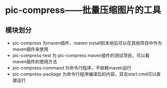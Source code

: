 # pic-compress——批量压缩图片的工具
## 模块划分
- pic-compress 为maven插件，maven install到本地后可以在其他项目中作为maven插件来使用
- pic-compress-test 为 pic-compress maven插件的测试项目，可以看maven插件的使用方法
- pic-compress-command 为命令行程序，不依赖maven运行
- pic-compress-package 为命令行程序编译后的内容，双击start.cmd可以直接运行